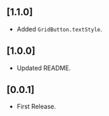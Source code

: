 ## [1.1.0]
- Added `GridButton.textStyle`.

## [1.0.0]
- Updated README.

## [0.0.1]
- First Release.
